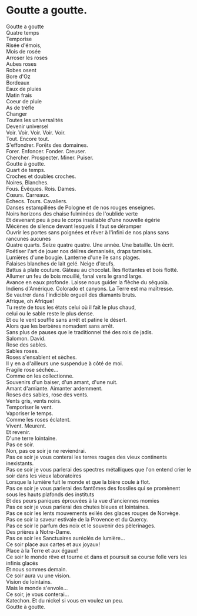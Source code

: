 # Goutte a goutte.  
  
Goutte a goutte  
Quatre temps  
Temporise  
Risée d'émois,  
Mois de rosée  
Arroser les roses  
Aubes roses  
Robes osent  
Bore d'Oz  
Bordeaux  
Eaux de pluies  
Matin frais  
Coeur de pluie  
As de trèfle  
Changer  
Toutes les universalités  
Devenir universel  
Voir. Voir. Voir. Voir. Voir.  
Tout. Encore tout.  
S'effondrer. Forêts des domaines.  
Forer. Enfoncer. Fonder. Creuser.  
Chercher. Prospecter. Miner. Puiser.  
Goutte à goutte.  
Quart de temps.  
Croches et doubles croches.  
Noires. Blanches.  
Fous. Évêques. Rois. Dames.  
Cœurs. Carreaux.  
Échecs. Tours. Cavaliers.  
Danses estampillées de Pologne et de nos rouges enseignes.  
Noirs horizons des chaise fulminées de l'oublide verte  
Et devenant peu à peu le corps insatiable d'une nouvelle égérie  
Mécènes de silence devant lesquels il faut se déramper  
Ouvrir les portes sans poignées et rêver à l'infini de nos plans sans rancunes aucunes  
Quatre quarts. Seize quatre quatre. Une année. Une bataille. Un écrit.  
Poétiser l'art de jouer nos délires demanisés, draps tamisés.  
Lumières d'une bougie. Lanterne d'une île sans plages.  
Falaises blanches de lait gelé. Neige d'œufs.  
Battus à plate couture. Gâteau au chocolat. Îles flottantes et bois flotté.  
Allumer un feu de bois mouillé, fanal vers le grand large.  
Avance en eaux profonde. Laisse nous guider la flèche du séquoia.  
Indiens d'Amérique. Colorado et canyons. La Terre est ma maîtresse.  
Se vautrer dans l'indicible orgueil des diamants bruts.  
Afrique, oh Afrique!  
Tu reste de tous les états celui où il fait le plus chaud,  
celui ou le sable reste le plus dense.  
Et ou le vent souffle sans arrêt et patine le désert.  
Alors que les berbères nomadent sans arrêt.  
Sans plus de pauses que le traditionnel thé des rois de jadis.  
Salomon. David.  
Rose des sables.  
Sables roses.  
Roses s'ensablent et sèches.  
Il y en a d'ailleurs une suspendue à côté de moi.  
Fragile rose séchée...  
Comme on les collectionne.  
Souvenirs d'un baiser, d'un amant, d'une nuit.  
Amant d'amiante. Aimanter ardemment.  
Roses des sables, rose des vents.  
Vents gris, vents noirs.  
Temporiser le vent.  
Vaporiser le temps.  
Comme les roses éclatent.  
Vivent. Meurent.  
Et revenir.  
D'une terre lointaine.  
Pas ce soir.  
Non, pas ce soir je ne reviendrai.  
Pas ce soir je vous conterai les terres rouges des vieux continents inexistants.  
Pas ce soir je vous parlerai des spectres métalliques que l'on entend crier le soir dans les vieux laboratoires  
Lorsque la lumière fuit le monde et que la bière coule à flot.  
Pas ce soir je vous parlerai des fantômes des fossiles qui se promènent sous les hauts plafonds des instituts  
Et des peurs paniques éprouvées à la vue d'anciennes momies  
Pas ce soir je vous parlerai des chutes bleues et lointaines.  
Pas ce soir les lents mouvements exilés des glaces rouges de Norvège.  
Pas ce soir la saveur estivale de la Provence et du Quercy.  
Pas ce soir le parfum des noix et le souvenir des pèlerinages.  
Des prières à Notre-Dame.  
Pas ce soir les Sanctuaires auréolés de lumière...  
Ce soir place aux cartes et aux joyaux!  
Place à la Terre et aux égaux!  
Ce soir le monde rêve et tourne et dans et poursuit sa course folle vers les infinis glacés  
Et nous sommes demain.  
Ce soir aura vu une vision.  
Vision de lointains.  
Mais le monde s'envole...  
Ce soir, je vous conterai...  
Katechon. Et du nickel si vous en voulez un peu.  
Goutte à goutte.